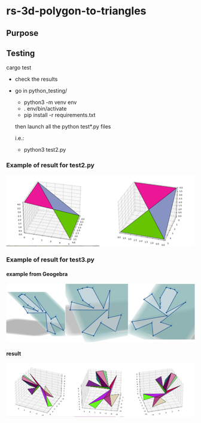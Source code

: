 # rs-3d-polygon-to-triangles

## Purpose



## Testing

cargo test

- check the results
- go in python_testing/
    - python3 -m venv env
    - . env/bin/activate
    - pip install -r requirements.txt
    
    then launch all the python test*.py files
    
    i.e.:
    - python3 test2.py
    
### Example of result for test2.py
![](respenta.jpg)

### Example of result for test3.py
#### example from Geogebra
![](18gone_from_geogebra.jpg)
#### result
![](res_18gone.jpg)